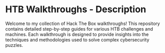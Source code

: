 # HTB Walkthroughs - Description

Welcome to my collection of Hack The Box walkthroughs! 
This repository contains detailed step-by-step guides for various HTB challenges and machines. 
Each walkthrough is designed to provide insights into the techniques and methodologies used to solve complex cybersecurity puzzles.



